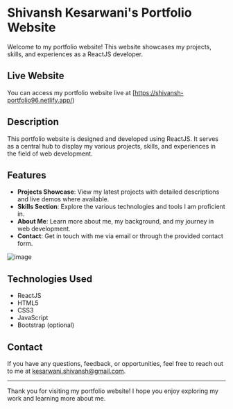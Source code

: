 


# Shivansh Kesarwani's Portfolio Website

Welcome to my portfolio website! This website showcases my projects, skills, and experiences as a ReactJS developer. 

## Live Website

You can access my portfolio website live at [https://shivansh-portfolio96.netlify.app/)

## Description

This portfolio website is designed and developed using ReactJS. It serves as a central hub to display my various projects, skills, and experiences in the field of web development.

## Features

- **Projects Showcase**: View my latest projects with detailed descriptions and live demos where available.
- **Skills Section**: Explore the various technologies and tools I am proficient in.
- **About Me**: Learn more about me, my background, and my journey in web development.
- **Contact**: Get in touch with me via email or through the provided contact form.

![image](https://github.com/shivanshlearnify/Portfolio/assets/128142418/255ade90-afda-4161-a0d0-5502ecb861d2)

## Technologies Used

- ReactJS
- HTML5
- CSS3
- JavaScript
- Bootstrap (optional)


## Contact

If you have any questions, feedback, or opportunities, feel free to reach out to me at kesarwani.shivansh@gmail.com.

---

Thank you for visiting my portfolio website! I hope you enjoy exploring my work and learning more about me.

